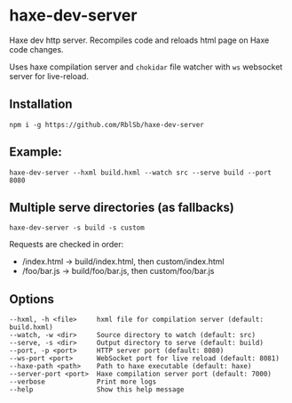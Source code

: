 # haxe-dev-server

Haxe dev http server. Recompiles code and reloads html page on Haxe code changes.

Uses haxe compilation server and `chokidar` file watcher with `ws` websocket server for live-reload.

## Installation
`npm i -g https://github.com/RblSb/haxe-dev-server`

## Example:
```
haxe-dev-server --hxml build.hxml --watch src --serve build --port 8080
```

## Multiple serve directories (as fallbacks)
```
haxe-dev-server -s build -s custom
```
Requests are checked in order:
- /index.html -> build/index.html, then custom/index.html
- /foo/bar.js -> build/foo/bar.js, then custom/foo/bar.js

## Options
```
--hxml, -h <file>     hxml file for compilation server (default: build.hxml)
--watch, -w <dir>     Source directory to watch (default: src)
--serve, -s <dir>     Output directory to serve (default: build)
--port, -p <port>     HTTP server port (default: 8080)
--ws-port <port>      WebSocket port for live reload (default: 8081)
--haxe-path <path>    Path to haxe executable (default: haxe)
--server-port <port>  Haxe compilation server port (default: 7000)
--verbose             Print more logs
--help                Show this help message
```
